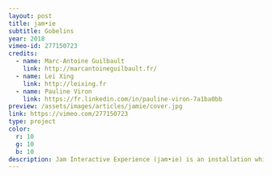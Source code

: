 ```yaml
---
layout: post
title: jam•ie
subtitle: Gobelins
year: 2018
vimeo-id: 277150723
credits:
  - name: Marc-Antoine Guilbault
    link: http://marcantoineguilbault.fr/
  - name: Lei Xing
    link: http://leixing.fr
  - name: Pauline Viron
    link: https://fr.linkedin.com/in/pauline-viron-7a1ba0bb
preview: /assets/images/articles/jamie/cover.jpg
link: https://vimeo.com/277150723
type: project
color:
  r: 10
  g: 10
  b: 10
description: Jam Interactive Experience (jam•ie) is an installation which gives anyone the opportunity to make harmonic music. For neophytes to musicians, everyone can experiment in this jam with intuitive and innovative instruments. The installation has been and will continue to be exposed in Paris.
---
```

